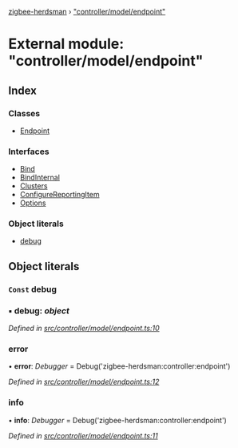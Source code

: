 [zigbee-herdsman](../README.md) › ["controller/model/endpoint"](_controller_model_endpoint_.md)

# External module: "controller/model/endpoint"

## Index

### Classes

* [Endpoint](../classes/_controller_model_endpoint_.endpoint.md)

### Interfaces

* [Bind](../interfaces/_controller_model_endpoint_.bind.md)
* [BindInternal](../interfaces/_controller_model_endpoint_.bindinternal.md)
* [Clusters](../interfaces/_controller_model_endpoint_.clusters.md)
* [ConfigureReportingItem](../interfaces/_controller_model_endpoint_.configurereportingitem.md)
* [Options](../interfaces/_controller_model_endpoint_.options.md)

### Object literals

* [debug](_controller_model_endpoint_.md#const-debug)

## Object literals

### `Const` debug

### ▪ **debug**: *object*

*Defined in [src/controller/model/endpoint.ts:10](https://github.com/Koenkk/zigbee-herdsman/blob/610fe5a/src/controller/model/endpoint.ts#L10)*

###  error

• **error**: *Debugger* = Debug('zigbee-herdsman:controller:endpoint')

*Defined in [src/controller/model/endpoint.ts:12](https://github.com/Koenkk/zigbee-herdsman/blob/610fe5a/src/controller/model/endpoint.ts#L12)*

###  info

• **info**: *Debugger* = Debug('zigbee-herdsman:controller:endpoint')

*Defined in [src/controller/model/endpoint.ts:11](https://github.com/Koenkk/zigbee-herdsman/blob/610fe5a/src/controller/model/endpoint.ts#L11)*
